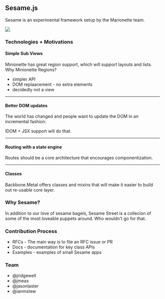 ## Sesame.js

Sesame is an experimental framework setup by the Marionette team.

![](https://s-media-cache-ak0.pinimg.com/originals/63/59/49/635949d4d1d7e6222a88cbeeb657c21f.png)

### Technologies + Motivations

#### Simple Sub Views

Minionette has great region support, which will support layouts and lists. Why Minionette Regions?
+ simpler API
+ DOM replaacement - no extra elements
+ decidedly not a view


---
#### Better DOM updates

The world has changed and people want to update the DOM in an incremental fashion.

IDOM + JSX support will do that.


---
#### Routing with a state engine

Routes should be a core architecture that encourages componentization.

---
#### Classes

Backbone.Metal offers classes and mixins that will make it easier to build out re-usable core layer.


### Why Sesame?

In addition to our love of sesame bagels, Sesame Street is a collecion of some of the most loveable puppets around. Who wouldn't go for that.


### Contribution Process

+ RFCs - The main way is to file an RFC issue or PR
+ Docs -  documentation for key class APIs
+ Examples - examples of small Sesame apps


### Team

+ @jridgewell
+ @jmeas
+ @jasonlaster
+ @ianmstew